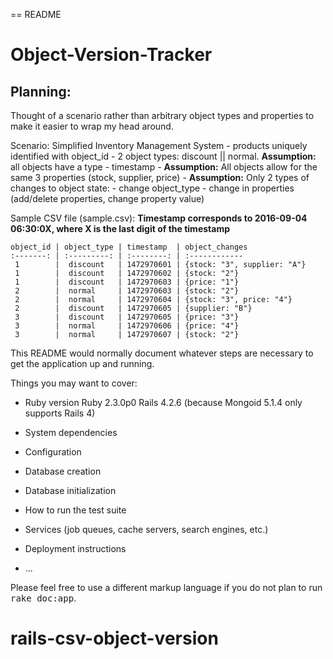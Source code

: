 == README
# Object-Version-Tracker

## Planning:
Thought of a scenario rather than arbitrary object types and properties to make it easier to wrap my head around.

Scenario: Simplified Inventory Management System
    - products uniquely identified with object_id
    - 2 object types: discount || normal. **Assumption:** all objects have a type
    - timestamp
    - **Assumption:** All objects allow for the same 3 properties (stock, supplier, price)
    - **Assumption:** Only 2 types of changes to object state:
      - change object_type
      - change in properties (add/delete properties, change property value)

Sample CSV file (sample.csv):
**Timestamp corresponds to 2016-09-04 06:30:0X, where X is the last digit of the timestamp**
```
object_id | object_type | timestamp  | object_changes
:-------: | :---------: | :--------: | :------------
 1        |  discount   | 1472970601 | {stock: "3", supplier: "A"}
 1        |  discount   | 1472970602 | {stock: "2"}               
 1        |  discount   | 1472970603 | {price: "1"}               
 2        |  normal     | 1472970603 | {stock: "2"}
 2        |  normal     | 1472970604 | {stock: "3", price: "4"}   
 2        |  discount   | 1472970605 | {supplier: "B"}           
 3        |  discount   | 1472970605 | {price: "3"}
 3        |  normal     | 1472970606 | {price: "4"}              
 3        |  normal     | 1472970607 | {stock: "2"}              
 ```

This README would normally document whatever steps are necessary to get the
application up and running.

Things you may want to cover:

* Ruby version
Ruby 2.3.0p0
Rails 4.2.6 (because Mongoid 5.1.4 only supports Rails 4)

* System dependencies

* Configuration

* Database creation

* Database initialization

* How to run the test suite

* Services (job queues, cache servers, search engines, etc.)

* Deployment instructions

* ...


Please feel free to use a different markup language if you do not plan to run
<tt>rake doc:app</tt>.
# rails-csv-object-version
